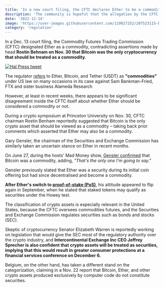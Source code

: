 ```yaml
---
title: 'In a new court filing, the CFTC declares Ether to be a commodity'
description: 'The community is hopeful that the allegation by the CFTC will put to bed arguments that staked coins are securities pursuant to the Howey Test.'
date: '2022-12-14'
image: 'https://user-images.githubusercontent.com/119027252/207523115-bbe4484e-423c-46ce-95f7-47d11fbddac7.jpg'
category: 'regulation'
---
```


In a Dec. 13 court filing, the Commodity Futures Trading Commission (CFTC) designated Ether as a commodity, contradicting assertions made by head **Rostin Behnam on Nov. 30 that Bitcoin was the only cryptocurrency that should be treated as a commodity.**

[![Hal Press tweet](https://user-images.githubusercontent.com/119027252/207521677-a4dbe31e-f42a-483d-a528-af112340222e.jpg)](https://twitter.com/NorthRockLP/status/1602743320995766272?ref_src=twsrc%5Etfw%7Ctwcamp%5Etweetembed%7Ctwterm%5E1602743320995766272%7Ctwgr%5E1b3fdddf3cc9847552827e9179fa5739ce8a23ef%7Ctwcon%5Es1_c10&ref_url=https%3A%2F%2Fcointelegraph.com%2Fnews%2Fcftc-declares-ether-as-a-commodity-again-in-court-filing)

The regulator [refers](https://www.courtlistener.com/docket/66631227/1/commodity-futures-trading-commission-v-bankman-fried/) to Ether, Bitcoin, and Tether (USDT) as **"commodities"** under US law on many occasions in its case against Sam Bankman-Fried, FTX and sister business Alameda Research

However, at least in recent weeks, there appears to be significant disagreement inside the CFTC itself about whether Ether should be considered a commodity or not.

During a crypto symposium at Princeton University on Nov. 30, CFTC chairman Rostin Benham reportedly suggested that Bitcoin is the only crypto asset that should be viewed as a commodity – taking back prior comments which asserted that Ether may also be a commodity.

Gary Gensler, the chairman of the Securities and Exchange Commission has similarly taken an uncertain stance on Ether in recent months.

On June 27, during the hosts' Mad Money show, [Gensler confirmed](https://www.youtube.com/watch?v=oTa_3W8rMno) that Bitcoin was a commodity, adding, *"That's the only one I'm going to say."*

Gensler previously stated that Ether was a security during its initial coin offering but had since decentralised and become a commodity.

**After Ether's switch to [proof-of-stake (PoS)](https://cryptobasket.org/posts/the-blockchain-will-be-affected-by-several-effects-of-ethereum-s-merger/)**, his attitude appeared to flip again in September, when he stated that staked tokens may qualify as securities under the Howey test.

The classification of crypto assets is especially relevant in the United States, because the CFTC oversees commodities futures, and the Securities and Exchange Commission regulates securities such as bonds and stocks (SEC).

Skeptic of cryptocurrency Senator Elizabeth Warren is reportedly working on legislation that would give the SEC most of the regulatory authority over the crypto industry, and **Intercontinental Exchange Inc CEO Jeffrey Sprecher is also confident that crypto assets will be treated as securities, implying that this would result in greater consumer protections at a financial services conference on December 6.**

Belgium, on the other hand, has taken a different stand on the categorization, claiming in a Nov. 22 report that Bitcoin, Ether, and other crypto assets produced exclusively by computer code do not constitute securities.

